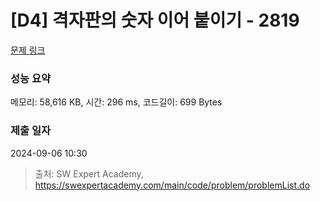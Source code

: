 # [D4] 격자판의 숫자 이어 붙이기 - 2819 

[문제 링크](https://swexpertacademy.com/main/code/problem/problemDetail.do?contestProbId=AV7I5fgqEogDFAXB) 

### 성능 요약

메모리: 58,616 KB, 시간: 296 ms, 코드길이: 699 Bytes

### 제출 일자

2024-09-06 10:30



> 출처: SW Expert Academy, https://swexpertacademy.com/main/code/problem/problemList.do